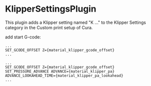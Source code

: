 # KlipperSettingsPlugin

This plugin adds a Klipper setting named "K ..." to the Klipper Settings category in the Custom print setup of Cura.

add start G-code:
```
...
SET_GCODE_OFFSET Z={material_klipper_gcode_offset}
...
```

```
...
SET_GCODE_OFFSET Z={material_klipper_gcode_offset}
SET_PRESSURE_ADVANCE ADVANCE={material_klipper_pa} ADVANCE_LOOKAHEAD_TIME={material_klipper_pa_lookahead}
...
```
